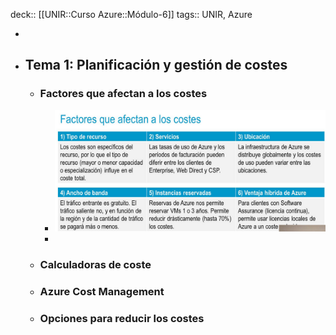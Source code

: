 deck:: [[UNIR::Curso Azure::Módulo-6]]
tags:: UNIR, Azure

-
- ## Tema 1: Planificación y gestión de costes
	- ### Factores que afectan a los costes
		- ![image.png](../assets/image_1668168817047_0.png)
		-
	- ### Calculadoras de coste
	- ### Azure Cost Management
	- ### Opciones para reducir los costes